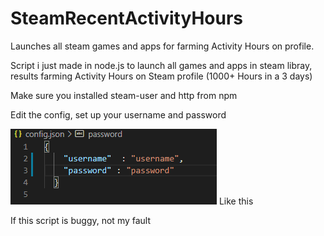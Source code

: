 # SteamRecentActivityHours
Launches all steam games and apps for farming Activity Hours on profile.

Script i just made in node.js to launch all games and apps in steam libray, results farming Activity Hours on Steam profile (1000+ Hours in a 3 days)

Make sure you installed steam-user and http from npm

Edit the config, set up your username and password

![](cap1.gif)
Like this

If this script is buggy, not my fault
